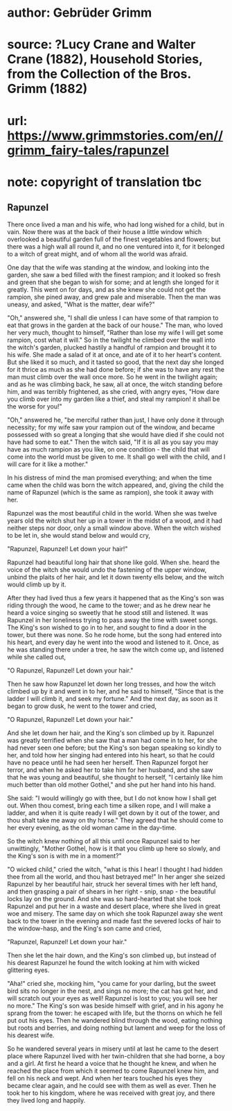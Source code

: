 # author: Gebrüder Grimm
# source: ?Lucy Crane and Walter Crane (1882), Household Stories, from the Collection of the Bros. Grimm (1882)
# url: https://www.grimmstories.com/en//grimm_fairy-tales/rapunzel
# note: copyright of translation tbc

## Rapunzel 

There once lived a man and his wife, who had long wished for a child,
but in vain. Now there was at the back of their house a little window
which overlooked a beautiful garden full of the finest vegetables and
flowers; but there was a high wall all round it, and no one ventured
into it, for it belonged to a witch of great might, and of whom all the
world was afraid.

One day that the wife was standing at the window, and looking into the
garden, she saw a bed filled with the finest rampion; and it looked so
fresh and green that she began to wish for some; and at length she
longed for it greatly. This went on for days, and as she knew she could
not get the rampion, she pined away, and grew pale and miserable. Then
the man was uneasy, and asked, "What is the matter, dear wife?"

"Oh," answered she, "I shall die unless I can have some of that
rampion to eat that grows in the garden at the back of our house." The
man, who loved her very much, thought to himself, "Rather than lose my
wife I will get some rampion, cost what it will." So in the twilight he
climbed over the wall into the witch's garden, plucked hastily a
handful of rampion and brought it to his wife. She made a salad of it at
once, and ate of it to her heart's content. But she liked it so much,
and it tasted so good, that the next day she longed for it thrice as
much as she had done before; if she was to have any rest the man must
climb over the wall once more. So he went in the twilight again; and as
he was climbing back, he saw, all at once, the witch standing before
him, and was terribly frightened, as she cried, with angry eyes, "How
dare you climb over into my garden like a thief, and steal my rampion!
it shall be the worse for you!"

"Oh," answered he, "be merciful rather than just, I have only done it
through necessity; for my wife saw your rampion out of the window, and
became possessed with so great a longing that she would have died if she
could not have had some to eat." Then the witch said,
"If it is all as you say you may have as much rampion as you like, on
one condition - the child that will come into the world must be given to
me. It shall go well with the child, and I will care for it like a
mother."

In his distress of mind the man promised everything; and when the time
came when the child was born the witch appeared, and, giving the child
the name of Rapunzel (which is the same as rampion), she took it away
with her.

Rapunzel was the most beautiful child in the world. When she was twelve
years old the witch shut her up in a tower in the midst of a wood, and
it had neither steps nor door, only a small window above. When the witch
wished to be let in, she would stand below and would cry,

"Rapunzel, Rapunzel!
Let down your hair!"

Rapunzel had beautiful long hair that shone like gold. When she. heard
the voice of the witch she would undo the fastening of the upper window,
unbind the plaits of her hair, and let it down twenty ells below, and
the witch would climb up by it.

After they had lived thus a few years it happened that as the King's
son was riding through the wood, he came to the tower; and as he drew
near he heard a voice singing so sweetly that he stood still and
listened. It was Rapunzel in her loneliness trying to pass away the time
with sweet songs. The King's son wished to go in to her, and sought to
find a door in the tower, but there was none. So he rode home, but the
song had entered into his heart, and every day he went into the wood and
listened to it. Once, as he was standing there under a tree, he saw the
witch come up, and listened while she called out,

"O Rapunzel, Rapunzel!
Let down your hair."

Then he saw how Rapunzel let down her long tresses, and how the witch
climbed up by it and went in to her, and he said to himself, "Since
that is the ladder I will climb it, and seek my fortune." And the next
day, as soon as it began to grow dusk, he went to the tower and cried,

"O Rapunzel, Rapunzel!
Let down your hair."

And she let down her hair, and the King's son climbed up by it.
Rapunzel was greatly terrified when she saw that a man had come in to
her, for she had never seen one before; but the King's son began
speaking so kindly to her, and told how her singing had entered into his
heart, so that he could have no peace until he had seen her herself.
Then Rapunzel forgot her terror, and when he asked her to take him for
her husband, and she saw that he was young and beautiful, she thought to
herself, "I certainly like him much better than old mother Gothel,"
and she put her hand into his hand.

She said: "I would willingly go with thee, but I do not know how I
shall get out. When thou comest, bring each time a silken rope, and I
will make a ladder, and when it is quite ready I will get down by it out
of the tower, and thou shalt take me away on thy horse." They agreed
that he should come to her every evening, as the old woman came in the
day-time.

So the witch knew nothing of all this until once Rapunzel said to her
unwittingly, "Mother Gothel, how is it that you climb up here so
slowly, and the King's son is with me in a moment?"

"O wicked child," cried the witch, "what is this I hear! I thought I
had hidden thee from all the world, and thou hast betrayed me!" In her
anger she seized Rapunzel by her beautiful hair, struck her several
times with her left hand, and then grasping a pair of shears in her
right - snip, snap - the beautiful locks lay on the ground. And she was
so hard-hearted that she took Rapunzel and put her in a waste and desert
place, where she lived in great woe and misery.
The same day on which she took Rapunzel away she went back to the tower
in the evening and made fast the severed locks of hair to the
window-hasp, and the King's son came and cried,

"Rapunzel, Rapunzel!
Let down your hair."

Then she let the hair down, and the King's son climbed up, but instead
of his dearest Rapunzel he found the witch looking at him with wicked
glittering eyes.

"Aha!" cried she, mocking him, "you came for your darling, but the
sweet bird sits no longer in the nest, and sings no more; the cat has
got her, and will scratch out your eyes as well! Rapunzel is lost to
you; you will see her no more." The King's son was beside himself with
grief, and in his agony he sprang from the tower: he escaped with life,
but the thorns on which he fell put out his eyes. Then he wandered blind
through the wood, eating nothing but roots and berries, and doing
nothing but lament and weep for the loss of his dearest wife.

So he wandered several years in misery until at last he came to the
desert place where Rapunzel lived with her twin-children that she had
borne, a boy and a girl. At first he heard a voice that he thought he
knew, and when he reached the place from which it seemed to come
Rapunzel knew him, and fell on his neck and wept. And when her tears
touched his eyes they became clear again, and he could see with them as
well as ever. Then he took her to his kingdom, where he was received
with great joy, and there they lived long and happily.
